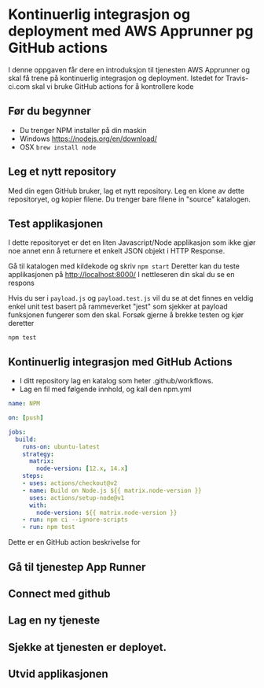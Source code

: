 # Kontinuerlig integrasjon og deployment med AWS Apprunner pg GitHub actions

I denne oppgaven får dere en introduksjon til tjenesten AWS Apprunner og skal få trene på kontinuerlig integrasjon og deployment.
Istedet for Travis-ci.com skal vi bruke GitHub actions for å kontrollere kode


## Før du begynner

- Du trenger NPM installer på din maskin
- Windows <https://nodejs.org/en/download/>
- OSX   ```brew install node```

## Leg et nytt repository

Med din egen GitHub bruker, lag et nytt repository. Leg en klone av dette repositoryet, og kopier filene. Du trenger bare filene in "source" katalogen. 

## Test applikasjonen

I dette repositoryet er det en liten Javascript/Node applikasjon som ikke gjør noe annet enn å returnere et enkelt 
JSON objekt i HTTP Response. 

Gå til katalogen med kildekode og skriv  ````npm start````
Deretter kan du teste applikasjonen på <http://localhost:8000/>
I nettleseren din skal du se en respons 

Hvis du ser i ````payload.js```` og ```payload.test.js``` vil du se at det finnes en veldig enkel unit test basert 
på rammeverket "jest" som sjekker at payload funksjonen fungerer som den skal. Forsøk gjerne å brekke testen og 
kjør deretter

```
npm test
```


## Kontinuerlig integrasjon med GitHub Actions

- I ditt repository lag en katalog som heter .github/workflows.
- Lag en fil med følgende innhold, og kall den npm.yml

```yaml
name: NPM

on: [push]

jobs:
  build:
    runs-on: ubuntu-latest
    strategy:
      matrix:
        node-version: [12.x, 14.x]
    steps:
    - uses: actions/checkout@v2
    - name: Build on Node.js ${{ matrix.node-version }}
      uses: actions/setup-node@v1
      with:
        node-version: ${{ matrix.node-version }}
    - run: npm ci --ignore-scripts
    - run: npm test 
```
Dette er en GitHub action beskrivelse for 
 

## Gå til tjenestep App Runner 

## Connect med github 

## Lag en ny tjeneste 

## Sjekke at tjenesten er deployet. 

## Utvid applikasjonen 




